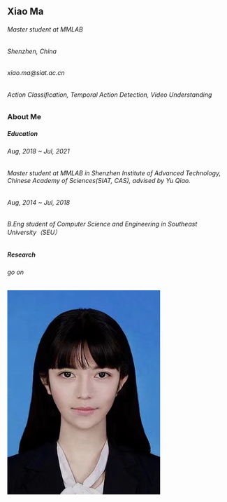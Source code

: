 <html>
<body>
<div width=75%>
    <h2>Xiao Ma</h2>    
    <h6>Master student at MMLAB</h6>
    <h6>Shenzhen, China</h6>
    <h6>xiao.ma@siat.ac.cn</h6>
    <h6>Action Classification, Temporal Action Detection, Video Understanding</h6>
    <h3>About Me</h3>
    <h5>Education</h5>
    <h6> Aug, 2018 ~ Jul, 2021</h6>
    <h6>Master student at MMLAB in Shenzhen Institute of Advanced Technology, Chinese Academy of Sciences(SIAT, CAS), advised by Yu Qiao.</h6>
    <h6> Aug, 2014 ~ Jul, 2018</h6>
    <h6>B.Eng student of Computer Science and Engineering in Southeast University（SEU）</h6>
    <h5>Research</h5>
    <h6> go on</h6>
 </div>

<div width=25%>
    <img src="mx.jpg">      
</div>
</body>
</html>




